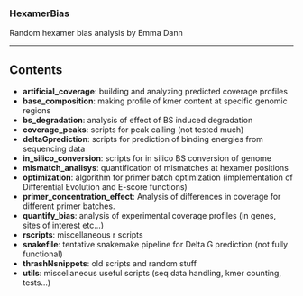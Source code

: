 ### HexamerBias
Random hexamer bias analysis by Emma Dann
***
## Contents
* __artificial_coverage__: building and analyzing predicted coverage profiles
* __base_composition__: making profile of kmer content at specific genomic regions
* __bs_degradation__: analysis of effect of BS induced degradation
* __coverage_peaks__: scripts for peak calling (not tested much)
* __deltaGprediction__: scripts for prediction of binding energies from sequencing data
* __in_silico_conversion__: scripts for in silico BS conversion of genome
* __mismatch_analisys__: quantification of mismatches at hexamer positions
* __optimization__: algorithm for primer batch optimization (implementation of Differential Evolution and E-score functions)
* __primer_concentration_effect__: Analysis of differences in coverage for different primer batches.
* __quantify_bias__: analysis of experimental coverage profiles (in genes, sites of interest etc...)
* __rscripts__: miscellaneous r scripts
* __snakefile__: tentative snakemake pipeline for Delta G prediction (not fully functional)
* __thrashNsnippets__: old scripts and random stuff
* __utils__: miscellaneous useful scripts (seq data handling, kmer counting, tests...)
